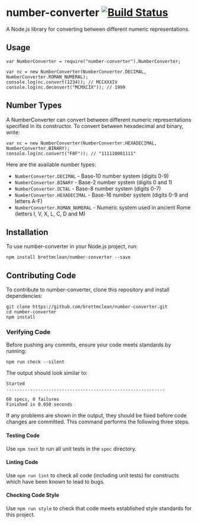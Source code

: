 # number-converter [![Build Status](https://travis-ci.org/brettmclean/number-converter.svg?branch=master)](https://travis-ci.org/brettmclean/number-converter)

A Node.js library for converting between different numeric representations.

## Usage

```
var NumberConverter = require("number-converter").NumberConverter;

var nc = new NumberConverter(NumberConverter.DECIMAL, NumberConverter.ROMAN_NUMERAL);
console.log(nc.convert(1234)); // MCCXXXIV
console.log(nc.deconvert("MCMXCIX")); // 1999
```

## Number Types

A NumberConverter can convert between different numeric representations specified in its constructor. To convert between hexadecimal and binary, write:
```
var nc = new NumberConverter(NumberConverter.HEXADECIMAL, NumberConverter.BINARY);
console.log(nc.convert("F8F")); // "111110001111"
```

Here are the available number types:
* `NumberConverter.DECIMAL` - Base-10 number system (digits 0-9)
* `NumberConverter.BINARY` - Base-2 number system (digits 0 and 1)
* `NumberConverter.OCTAL` - Base-8 number system (digits 0-7)
* `NumberConverter.HEXADECIMAL` - Base-16 number system (digits 0-9 and letters A-F)
* `NumberConverter.ROMAN_NUMERAL` - Numeric system used in ancient Rome (letters I, V, X, L, C, D and M)

## Installation

To use number-converter in your Node.js project, run:
```
npm install brettmclean/number-converter --save
```

## Contributing Code

To contribute to number-converter, clone this repository and install dependencies:
```
git clone https://github.com/brettmclean/number-converter.git
cd number-converter
npm install
```

### Verifying Code

Before pushing any commits, ensure your code meets standards by running:
```
npm run check --silent
```
The output should look similar to:
```
Started
............................................................

60 specs, 0 failures
Finished in 0.050 seconds
```

If any problems are shown in the output, they should be fixed before code changes are committed. This command performs the following three steps.

#### Testing Code

Use `npm test` to run all unit tests in the `spec` directory.

#### Linting Code

Use `npm run lint` to check all code (including unit tests) for constructs which have been known to lead to bugs.

#### Checking Code Style

Use `npm run style` to check that code meets established style standards for this project.
